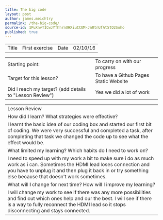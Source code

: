 ```yaml
---
title: The big code
layout: post
author: james.meichtry
permalink: /the-big-code/
source-id: 1PuXnvT1CwJYfhhrnUHXiuCCUM-Jn0tnUfAtStQ2Soho
published: true
---
```

<table>
  <tr>
    <td>Title</td>
    <td>First exercise</td>
    <td>Date</td>
    <td>02/10/16</td>
  </tr>
</table>


<table>
  <tr>
    <td>Starting point:</td>
    <td>To carry on with our progress </td>
  </tr>
  <tr>
    <td>Target for this lesson?</td>
    <td>To have a Github Pages Static Website</td>
  </tr>
  <tr>
    <td>Did I reach my target? 
(add details to "Lesson Review")</td>
    <td>Yes we did a lot of work</td>
  </tr>
</table>


<table>
  <tr>
    <td>Lesson Review</td>
  </tr>
  <tr>
    <td>How did I learn? What strategies were effective? </td>
  </tr>
  <tr>
    <td>I learnt the basic idea of our coding box and started our first bit of coding. We were very successful and completed a task, after completing that task we changed the code up to see what the effect would be.</td>
  </tr>
  <tr>
    <td>What limited my learning? Which habits do I need to work on? </td>
  </tr>
  <tr>
    <td>I need to speed up with my work a bit to make sure i do as much work as i can. Sometimes the HDMI lead loses connection and you have to unplug it and then plug it back in or try something else because that doesn't work sometimes.</td>
  </tr>
  <tr>
    <td>What will I change for next time? How will I improve my learning?</td>
  </tr>
  <tr>
    <td>I will change my work to see if there was any more possibilities and find out which ones help and our the best. I will see if there is a way to fully reconnect the HDMI lead so it stops disconnecting and stays connected.</td>
  </tr>
</table>


